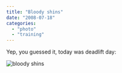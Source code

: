 ```yaml
---
title: "Bloody shins"
date: "2008-07-18"
categories: 
  - "photo"
  - "training"
---
```


Yep, you guessed it, today was deadlift day:

![](/wp-content/uploads/2008/07/bloody_shins_-_300x400.jpg "bloody shins")
